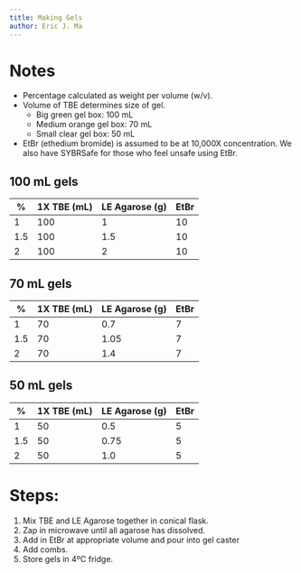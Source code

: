 ```yaml
---
title: Making Gels
author: Eric J. Ma
---
```


# Notes

- Percentage calculated as weight per volume (w/v).
- Volume of TBE determines size of gel.
  - Big green gel box: 100 mL
  - Medium orange gel box: 70 mL
  - Small clear gel box: 50 mL
- EtBr (ethedium bromide) is assumed to be at 10,000X concentration. We also have SYBRSafe for those who feel unsafe using EtBr.

## 100 mL gels

| %   | 1X TBE (mL) | LE Agarose (g) | EtBr |
|-----|-------------|----------------|------|
| 1   | 100         | 1              | 10   |
| 1.5 | 100         | 1.5            | 10   |
| 2   | 100         | 2              | 10   |

## 70 mL gels

| %   | 1X TBE (mL) | LE Agarose (g) | EtBr |
|-----|-------------|----------------|------|
| 1   | 70          | 0.7            | 7   |
| 1.5 | 70          | 1.05           | 7   |
| 2   | 70          | 1.4            | 7   |

## 50 mL gels

| %   | 1X TBE (mL) | LE Agarose (g) | EtBr |
|-----|-------------|----------------|------|
| 1   | 50          | 0.5            | 5    |
| 1.5 | 50          | 0.75           | 5    |
| 2   | 50          | 1.0            | 5    |

# Steps:

1. Mix TBE and LE Agarose together in conical flask.
1. Zap in microwave until all agarose has dissolved.
1. Add in EtBr at appropriate volume and pour into gel caster
1. Add combs.
1. Store gels in 4ºC fridge.
